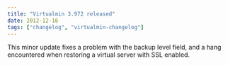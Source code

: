 ```yaml
---
title: "Virtualmin 3.972 released"
date: 2012-12-16
tags: ["changelog", "virtualmin-changelog"]
---
```


This minor update fixes a problem with the backup level field, and a hang encountered when restoring a virtual server with SSL enabled.
